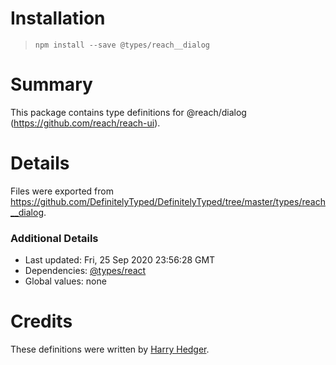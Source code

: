 # Installation
> `npm install --save @types/reach__dialog`

# Summary
This package contains type definitions for @reach/dialog (https://github.com/reach/reach-ui).

# Details
Files were exported from https://github.com/DefinitelyTyped/DefinitelyTyped/tree/master/types/reach__dialog.

### Additional Details
 * Last updated: Fri, 25 Sep 2020 23:56:28 GMT
 * Dependencies: [@types/react](https://npmjs.com/package/@types/react)
 * Global values: none

# Credits
These definitions were written by [Harry Hedger](https://github.com/hedgerh).
